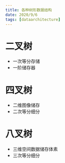 ```yaml
---
title: 各种树形数据结构
date: 2020/9/6
tags: [dataarchitecture]
---
```


# 二叉树
- 一次等分存储
- 一阶储存器

# 四叉树
- 二维图像储存
- 二次等分细分

# 八叉树
- 三维空间数据储存体素
- 三次等分细分